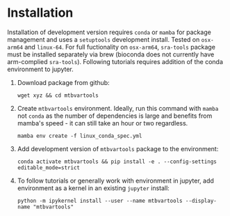 # Installation
Installation of development version requires `conda` or `mamba` for package management and uses a `setuptools` development install. Tested on `osx-arm64` and `linux-64`. For full fuctionality on `osx-arm64`, `sra-tools` package must be installed separately via brew (bioconda does not currently have arm-complied `sra-tools`). Following tutorials requires addition of the conda environment to jupyter.
1. Download package from github:
    ```
    wget xyz && cd mtbvartools
    ```
2. Create `mtbvartools` environment. Ideally, run this command with `mamba` not `conda` as the number of dependencies is large and benefits from mamba's speed - it can still take an hour or two regardless.
    ```
    mamba env create -f linux_conda_spec.yml
    ```
3. Add development version of `mtbvartools` package to the environment:
    ```
    conda activate mtbvartools && pip install -e . --config-settings editable_mode=strict
    ```
4. To follow tutorials or generally work with environment in jupyter, add environment as a kernel in an existing `jupyter` install:
    ```
    python -m ipykernel install --user --name mtbvartools --display-name "mtbvartools"
    ```
